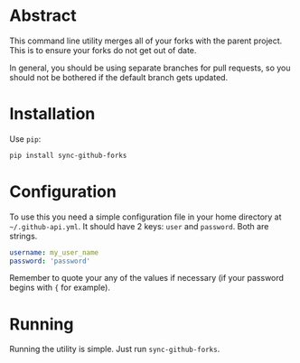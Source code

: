 # Abstract

This command line utility merges all of your forks with the parent project. This is to ensure your forks do not get out of date.

In general, you should be using separate branches for pull requests, so you should not be bothered if the default branch gets updated.

# Installation

Use `pip`:

```bash
pip install sync-github-forks
```

# Configuration

To use this you need a simple configuration file in your home directory at `~/.github-api.yml`. It should have 2 keys: `user` and `password`. Both are strings.

```yaml
username: my_user_name
password: 'password'
```

Remember to quote your any of the values if necessary (if your password begins with `{` for example).

# Running

Running the utility is simple. Just run `sync-github-forks`.
